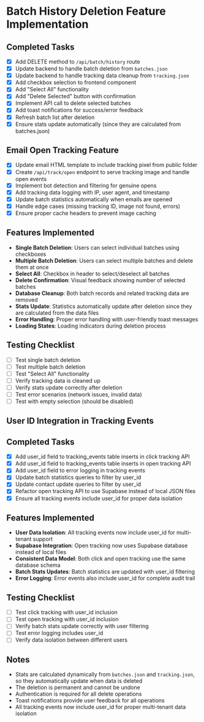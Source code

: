 # Batch History Deletion Feature Implementation

## Completed Tasks
- [x] Add DELETE method to `/api/batch/history` route
- [x] Update backend to handle batch deletion from `batches.json`
- [x] Update backend to handle tracking data cleanup from `tracking.json`
- [x] Add checkbox selection to frontend component
- [x] Add "Select All" functionality
- [x] Add "Delete Selected" button with confirmation
- [x] Implement API call to delete selected batches
- [x] Add toast notifications for success/error feedback
- [x] Refresh batch list after deletion
- [x] Ensure stats update automatically (since they are calculated from batches.json)

## Email Open Tracking Feature
- [x] Update email HTML template to include tracking pixel from public folder
- [x] Create `/api/track/open` endpoint to serve tracking image and handle open events
- [x] Implement bot detection and filtering for genuine opens
- [x] Add tracking data logging with IP, user agent, and timestamp
- [x] Update batch statistics automatically when emails are opened
- [x] Handle edge cases (missing tracking ID, image not found, errors)
- [x] Ensure proper cache headers to prevent image caching

## Features Implemented
- **Single Batch Deletion**: Users can select individual batches using checkboxes
- **Multiple Batch Deletion**: Users can select multiple batches and delete them at once
- **Select All**: Checkbox in header to select/deselect all batches
- **Delete Confirmation**: Visual feedback showing number of selected batches
- **Database Cleanup**: Both batch records and related tracking data are removed
- **Stats Update**: Statistics automatically update after deletion since they are calculated from the data files
- **Error Handling**: Proper error handling with user-friendly toast messages
- **Loading States**: Loading indicators during deletion process

## Testing Checklist
- [ ] Test single batch deletion
- [ ] Test multiple batch deletion
- [ ] Test "Select All" functionality
- [ ] Verify tracking data is cleaned up
- [ ] Verify stats update correctly after deletion
- [ ] Test error scenarios (network issues, invalid data)
- [ ] Test with empty selection (should be disabled)

## User ID Integration in Tracking Events

## Completed Tasks
- [x] Add user_id field to tracking_events table inserts in click tracking API
- [x] Add user_id field to tracking_events table inserts in open tracking API
- [x] Add user_id field to error logging in tracking events
- [x] Update batch statistics queries to filter by user_id
- [x] Update contact update queries to filter by user_id
- [x] Refactor open tracking API to use Supabase instead of local JSON files
- [x] Ensure all tracking events include user_id for proper data isolation

## Features Implemented
- **User Data Isolation**: All tracking events now include user_id for multi-tenant support
- **Supabase Integration**: Open tracking now uses Supabase database instead of local files
- **Consistent Data Model**: Both click and open tracking use the same database schema
- **Batch Stats Updates**: Batch statistics are updated with user_id filtering
- **Error Logging**: Error events also include user_id for complete audit trail

## Testing Checklist
- [ ] Test click tracking with user_id inclusion
- [ ] Test open tracking with user_id inclusion
- [ ] Verify batch stats update correctly with user filtering
- [ ] Test error logging includes user_id
- [ ] Verify data isolation between different users

## Notes
- Stats are calculated dynamically from `batches.json` and `tracking.json`, so they automatically update when data is deleted
- The deletion is permanent and cannot be undone
- Authentication is required for all delete operations
- Toast notifications provide user feedback for all operations
- All tracking events now include user_id for proper multi-tenant data isolation
